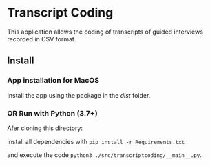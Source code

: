 # Transcript Coding
This application allows the coding of transcripts of guided interviews recorded in CSV format.

## Install
### App installation for MacOS
Install the app using the package in the *dist* folder.

### OR Run with Python (3.7+)
Afer cloning this directory:

install all dependencies with ```pip install -r Requirements.txt```

and execute the code ```python3 ./src/transcriptcoding/__main__.py```.
